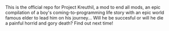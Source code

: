 This is the official repo for Project Kreuthil, a mod to end all mods, an epic compilation of a boy's coming-to-programming life story with an epic world famous elder to lead him on his journey... Will he be succesful or will he die a painful horrid and gory death? Find out next time!